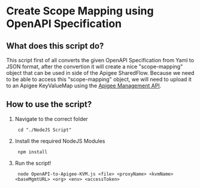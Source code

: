 # Create Scope Mapping using OpenAPI Specification

## What does this script do?

This script first of all converts the given OpenAPI Specification from Yaml to JSON format, after the convertion it will create a nice "scope-mapping" object that can be used in side of the Apigee SharedFlow. Because we need to be able to access this "scope-mapping" object, we will need to upload it to an Apigee KeyValueMap using the [Apigee Management API](https://apidocs.apigee.com/docs/key-value-maps/1/overview).

## How to use the script?

1. Navigate to the correct folder

        cd "./NodeJS Script"

2. Install the required NodeJS Modules

        npm install

3. Run the script!

        node OpenAPI-to-Apigee-KVM.js <file> <proxyName> <kvmName> <baseMgmtURL> <org> <env> <accessToken>